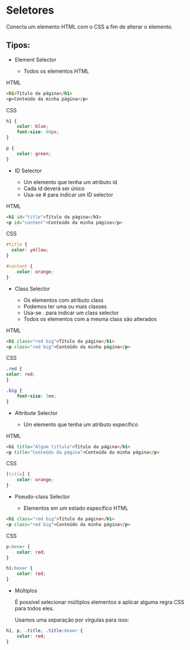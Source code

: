 # Seletores
Conecta um elemento HTML com o CSS a fim de alterar o elemento.

## Tipos:
* Element Selector

    - Todos os elementos HTML

HTML
```html
<h1>Título da página</h1>
<p>Conteúdo da minha página</p>
```

CSS
```css
h1 {
	color: blue;
	font-size: 60px;
}

p {
	color: green;
}
```

* ID Selector

    - Um elemento que tenha um atributo id
    - Cada id deverá ser único
    - Usa-se # para indicar um ID selector

HTML
```html
<h1 id="title">Título da página</h1>
<p id="content">Conteúdo da minha página</p>
```

CSS
```css
#title {
  color: yellow;
}

#content {
	color: orange;
}
```

* Class Selector

    - Os elementos com atributo class
    - Podemos ter uma ou mais classes
    - Usa-se . para indicar um class selector
    - Todos os elementos com a mesma class são alterados

HTML
```html
<h1 class="red big">Título da página</h1>
<p class="red big">Conteúdo da minha página</p>
```

CSS
```css
.red {
color: red;
}

.big {
	font-size: 3em;
}
```
* Attribute Selector

    - Um elemento que tenha um atributo específico

HTML
```html
<h1 title="Algum titlulo">Título da página</h1>
<p title="Conteúdo da página">Conteúdo da minha página</p>
```
CSS
```css
[title] {
	color: orange;
}
```
* Pseudo-class Selector

    - Elementos em um estado específico
HTML
```html
<h1 class="red big">Título da página</h1>
<p class="red big">Conteúdo da minha página</p>

```
CSS
```css
p:hover {
	color: red;
}

h1:hover {
	color: red;
}
```
* Múltiplos

    É possível selecionar múltiplos elementos e aplicar alguma regra CSS para todos eles.

    Usamos uma separação por vírgulas para isso:

```css   
h1, p, .title, .title:hover {
	color: red;
}
```